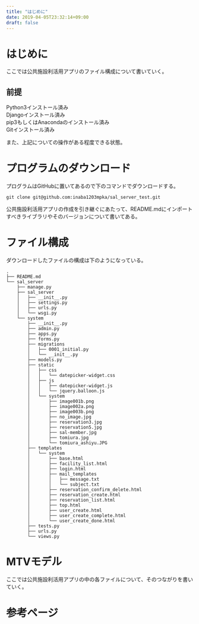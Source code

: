 ```yaml
---
title: "はじめに"
date: 2019-04-05T23:32:14+09:00
draft: false
---
```


# はじめに
ここでは公共施設利活用アプリのファイル構成について書いていく。  

## 前提
Python3インストール済み  
Djangoインストール済み  
pip3もしくはAnacondaのインストール済み  
Gitインストール済み  

また、上記についての操作がある程度できる状態。

# プログラムのダウンロード

プログラムはGitHubに置いてあるので下のコマンドでダウンロードする。
```  
git clone git@github.com:inaba1203mpka/sal_server_test.git
```
公共施設利活用アプリの作成を引き継ぐにあたって、README.mdにインポートすべきライブラリやそのバージョンについて書いてある。

# ファイル構成

ダウンロードしたファイルの構成は下のようになっている。
```
.
├── README.md
└── sal_server
    ├── manage.py
    ├── sal_server
    │   ├── __init__.py
    │   ├── settings.py
    │   ├── urls.py
    │   └── wsgi.py
    └── system
        ├── __init__.py
        ├── admin.py
        ├── apps.py
        ├── forms.py
        ├── migrations
        │   ├── 0001_initial.py
        │   └── __init__.py
        ├── models.py
        ├── static
        │   ├── css
        │   │   └── datepicker-widget.css
        │   ├── js
        │   │   ├── datepicker-widget.js
        │   │   └── jquery.balloon.js
        │   └── system
        │       ├── image001b.png
        │       ├── image002a.png
        │       ├── image003b.png
        │       ├── no_image.jpg
        │       ├── reservation3.jpg
        │       ├── reservation5.jpg
        │       ├── sal-member.jpg
        │       ├── tomiura.jpg
        │       └── tomiura_ashiyu.JPG
        ├── templates
        │   └── system
        │       ├── base.html
        │       ├── facility_list.html
        │       ├── login.html
        │       ├── mail_templates
        │       │   ├── message.txt
        │       │   └── subject.txt
        │       ├── reservation_confirm_delete.html
        │       ├── reservation_create.html
        │       ├── reservation_list.html
        │       ├── top.html
        │       ├── user_create.html
        │       ├── user_create_complete.html
        │       └── user_create_done.html
        ├── tests.py
        ├── urls.py
        └── views.py
```

# MTVモデル

ここでは公共施設利活用アプリの中の各ファイルについて、そのつながりを書いていく。

# 参考ページ
